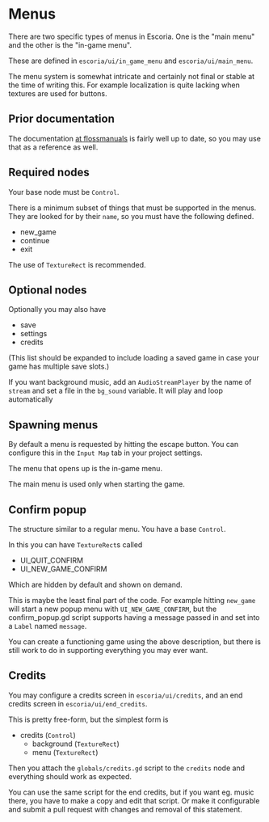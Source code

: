 # Menus

There are two specific types of menus in Escoria. One is the "main menu"
and the other is the "in-game menu".

These are defined in `escoria/ui/in_game_menu` and `escoria/ui/main_menu`.

The menu system is somewhat intricate and certainly not final or stable
at the time of writing this. For example localization is quite lacking
when textures are used for buttons.

## Prior documentation

The documentation [at flossmanuals](https://fr.flossmanuals.net/creating-point-and-click-games-with-escoria/game-menues/) is fairly well up to date,
so you may use that as a reference as well.

## Required nodes

Your base node must be `Control`.

There is a minimum subset of things that must be supported in the
menus. They are looked for by their `name`, so you must have the
following defined.

  * new_game
  * continue
  * exit

The use of `TextureRect` is recommended.

## Optional nodes

Optionally you may also have

  * save
  * settings
  * credits

(This list should be expanded to include loading a saved game in
case your game has multiple save slots.)

If you want background music, add an `AudioStreamPlayer` by the name
of `stream` and set a file in the `bg_sound` variable. It will play
and loop automatically

## Spawning menus

By default a menu is requested by hitting the escape button. You can
configure this in the `Input Map` tab in your project settings.

The menu that opens up is the in-game menu.

The main menu is used only when starting the game.

## Confirm popup

The structure similar to a regular menu. You have a base `Control`.

In this you can have `TextureRect`s called

  * UI_QUIT_CONFIRM
  * UI_NEW_GAME_CONFIRM

Which are hidden by default and shown on demand.

This is maybe the least final part of the code. For example hitting
`new_game` will start a new popup menu with `UI_NEW_GAME_CONFIRM`, but
the confirm_popup.gd script supports having a message passed in and
set into a `Label` named `message`.

You can create a functioning game using the above description, but
there is still work to do in supporting everything you may ever want.

## Credits

You may configure a credits screen in `escoria/ui/credits`, and an end
credits screen in `escoria/ui/end_credits`.

This is pretty free-form, but the simplest form is

  * credits (`Control`)
    * background (`TextureRect`)
    * menu (`TextureRect`)

Then you attach the `globals/credits.gd` script to the `credits` node
and everything should work as expected.

You can use the same script for the end credits, but if you want eg.
music there, you have to make a copy and edit that script. Or make
it configurable and submit a pull request with changes and removal
of this statement.

